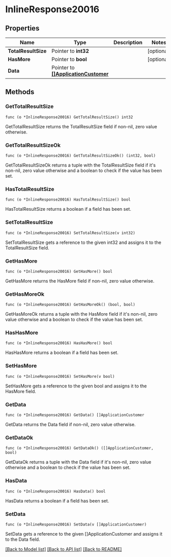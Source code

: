 # InlineResponse20016

## Properties

Name | Type | Description | Notes
------------ | ------------- | ------------- | -------------
**TotalResultSize** | Pointer to **int32** |  | [optional] 
**HasMore** | Pointer to **bool** |  | [optional] 
**Data** | Pointer to [**[]ApplicationCustomer**](ApplicationCustomer.md) |  | 

## Methods

### GetTotalResultSize

`func (o *InlineResponse20016) GetTotalResultSize() int32`

GetTotalResultSize returns the TotalResultSize field if non-nil, zero value otherwise.

### GetTotalResultSizeOk

`func (o *InlineResponse20016) GetTotalResultSizeOk() (int32, bool)`

GetTotalResultSizeOk returns a tuple with the TotalResultSize field if it's non-nil, zero value otherwise
and a boolean to check if the value has been set.

### HasTotalResultSize

`func (o *InlineResponse20016) HasTotalResultSize() bool`

HasTotalResultSize returns a boolean if a field has been set.

### SetTotalResultSize

`func (o *InlineResponse20016) SetTotalResultSize(v int32)`

SetTotalResultSize gets a reference to the given int32 and assigns it to the TotalResultSize field.

### GetHasMore

`func (o *InlineResponse20016) GetHasMore() bool`

GetHasMore returns the HasMore field if non-nil, zero value otherwise.

### GetHasMoreOk

`func (o *InlineResponse20016) GetHasMoreOk() (bool, bool)`

GetHasMoreOk returns a tuple with the HasMore field if it's non-nil, zero value otherwise
and a boolean to check if the value has been set.

### HasHasMore

`func (o *InlineResponse20016) HasHasMore() bool`

HasHasMore returns a boolean if a field has been set.

### SetHasMore

`func (o *InlineResponse20016) SetHasMore(v bool)`

SetHasMore gets a reference to the given bool and assigns it to the HasMore field.

### GetData

`func (o *InlineResponse20016) GetData() []ApplicationCustomer`

GetData returns the Data field if non-nil, zero value otherwise.

### GetDataOk

`func (o *InlineResponse20016) GetDataOk() ([]ApplicationCustomer, bool)`

GetDataOk returns a tuple with the Data field if it's non-nil, zero value otherwise
and a boolean to check if the value has been set.

### HasData

`func (o *InlineResponse20016) HasData() bool`

HasData returns a boolean if a field has been set.

### SetData

`func (o *InlineResponse20016) SetData(v []ApplicationCustomer)`

SetData gets a reference to the given []ApplicationCustomer and assigns it to the Data field.


[[Back to Model list]](../README.md#documentation-for-models) [[Back to API list]](../README.md#documentation-for-api-endpoints) [[Back to README]](../README.md)


